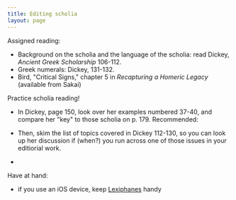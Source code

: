 ```yaml
---
title: Editing scholia
layout: page
---
```



Assigned reading:

- Background on the scholia and the language of the scholia:  read Dickey, *Ancient Greek Scholarship* 106-112.  
- Greek numerals:  Dickey, 131-132.
- Bird, "Critical Signs," chapter 5 in *Recapturing a Homeric Legacy* (available from Sakai)

Practice scholia reading!

- In Dickey, page 150, look over her examples numbered 37-40, and compare  her "key" to those scholia on p. 179.
Recommended:

- Then, skim the list of topics covered in Dickey 112-130, so you can look up her discussion if (when?) you run across one of those issues in your editiorial work.

- 

Have at hand:

- if you use an iOS device, keep [Lexiphanes](http://itunes.apple.com/us/app/lexiphanes-greek-dictionary/id321689220?mt=8) handy



